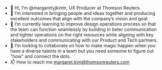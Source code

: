 - 👋 Hi, I’m @margaretyjkimtr, UX Producer at Thomson Reuters.
- 👀 I’m interested in bringing people and ideas together and producing excellent outcomes that align with the company’s vision and goal. 
- 🌱 I’m currently learning to improve design operations process so that the team can function seamlessly by building in beter communication and tighter operations on the right resources while aligning with key stakeholders and communicating with our Product and Tech partners.
- 💞️ I’m looking to collaborate on how to make magic happen when you have a diverse talents in a team but you need someone to figure out "how" and connect the dots. 
- 📫 How to reach me margaret.kim@thomsonreuters.com

<!---
margaretyjkimtr/margaretyjkimtr is a ✨ special ✨ repository because its `README.md` (this file) appears on your GitHub profile.
You can click the Preview link to take a look at your changes.
--->
